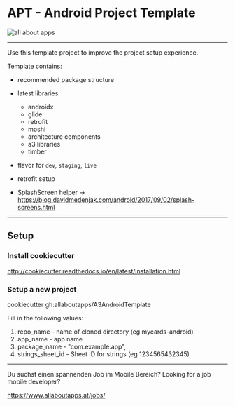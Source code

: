 
# APT - Android Project Template


![all about apps](https://www.allaboutapps.at/wp-content/uploads/2017/06/aaa-Logo-black-646x165.png "all about apps")

---

Use this template project to improve the project setup experience.

Template contains:

* recommended package structure
* latest libraries
    * androidx
    * glide
    * retrofit
    * moshi
    * architecture components
    * a3 libraries
    * timber


* flavor for `dev`, `staging`, `live`
* retrofit setup
* SplashScreen helper -> https://blog.davidmedenjak.com/android/2017/09/02/splash-screens.html

---

## Setup
### Install cookiecutter
http://cookiecutter.readthedocs.io/en/latest/installation.html

### Setup a new project

cookiecutter gh:allaboutapps/A3AndroidTemplate

Fill in the following values:
1) repo_name        - name of cloned directory  (eg   mycards-android)
2) app_name         - app name
3) package_name     - "com.example.app",
4) strings_sheet_id - Sheet ID for strings (eg 1234565432345) 

---

Du suchst einen spannenden Job im Mobile Bereich?
Looking for a job mobile developer?

https://www.allaboutapps.at/jobs/


